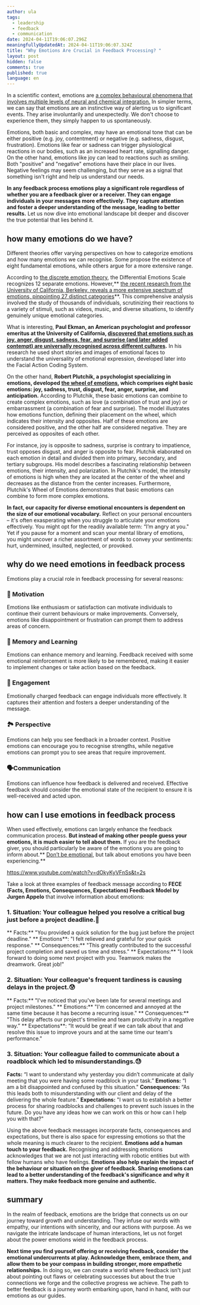 ```yaml
---
author: ula
tags:
  - leadership
  - feedback
  - communication
date: 2024-04-11T19:06:07.296Z
meaningfullyUpdatedAt: 2024-04-11T19:06:07.324Z
title: "Why Emotions Are Crucial in Feedback Processing? "
layout: post
hidden: false
comments: true
published: true
language: en
---
```

In a scientific context, emotions are [a complex behavioural phenomena that involves multiple levels of neural and chemical integration.](https://psycnet.apa.org/record/1951-07758-022) In simpler terms, we can say that emotions are an instinctive way of alerting us to significant events. They arise involuntarily and unexpectedly. We don't choose to experience them, they simply happen to us spontaneously.

Emotions, both basic and complex, may have an emotional tone that can be either positive (e.g. joy, contentment) or negative (e.g. sadness, disgust, frustration). Emotions like fear or sadness can trigger physiological reactions in our bodies, such as an increased heart rate, signalling danger. On the other hand, emotions like joy can lead to reactions such as smiling. Both "positive" and "negative" emotions have their place in our lives. Negative feelings may seem challenging, but they serve as a signal that something isn't right and help us understand our needs.

**In any feedback process emotions play a significant role regardless of whether you are a feedback giver or a receiver. They can engage individuals in your messages more effectively. They capture attention and foster a deeper understanding of the message, leading to better results.** Let us now dive into emotional landscape bit deeper and discover the true potential that lies behind it. 

## how many emotions do we have?

Different theories offer varying perspectives on how to categorize emotions and how many emotions we can recognise. Some propose the existence of eight fundamental emotions, while others argue for a more extensive range. 

According to [the discrete emotion theory](https://psychology.fandom.com/wiki/Discrete_emotion_theory), the Differential Emotions Scale recognizes 12 separate emotions. However,** [the recent research from the University of California, Berkeley, reveals a more extensive spectrum of emotions, pinpointing 27 distinct categories](https://greatergood.berkeley.edu/article/item/how_many_different_human_emotions_are_there)**. This comprehensive analysis involved the study of thousands of individuals, scrutinizing their reactions to a variety of stimuli, such as videos, music, and diverse situations, to identify genuinely unique emotional categories.

What is interesting, **Paul Ekman, an American psychologist and professor emeritus at the University of California, [discovered that emotions such as joy, anger, disgust, sadness, fear, and surprise (and later added contempt) are universally recognised across different cultures](https://www.paulekman.com/universal-emotions/).** In his research he used short stories and images of emotional faces to understand the universality of emotional expression, developed later into the Facial Action Coding System. 

On the other hand, **Robert Plutchik, a psychologist specializing in emotions, developed [the wheel of emotions](https://www.6seconds.org/2022/03/13/plutchik-wheel-emotions/?gad_source=1), which comprises eight basic emotions: joy, sadness, trust, disgust, fear, anger, surprise, and anticipation.** According to Plutchik, these basic emotions can combine to create complex emotions, such as love (a combination of trust and joy) or embarrassment (a combination of fear and surprise). The model illustrates how emotions function, defining their placement on the wheel, which indicates their intensity and opposites. Half of these emotions are considered positive, and the other half are considered negative. They are perceived as opposites of each other.     

For instance, joy is opposite to sadness, surprise is contrary to impatience, trust opposes disgust, and anger is opposite to fear. Plutchik elaborated on each emotion in detail and divided them into primary, secondary, and tertiary subgroups. His model describes a fascinating relationship between emotions, their intensity, and polarization. In Plutchik's model, the intensity of emotions is high when they are located at the center of the wheel and decreases as the distance from the center increases. Furthermore, Plutchik's Wheel of Emotions demonstrates that basic emotions can combine to form more complex emotions.

**In fact, our capacity for diverse emotional encounters is dependent on the size of our emotional vocabulary.** Reflect on your personal encounters – it's often exasperating when you struggle to articulate your emotions effectively. You might opt for the readily available term: “I’m angry at you." Yet if you pause for a moment and scan your mental library of emotions, you might uncover a richer assortment of words to convey your sentiments: hurt, undermined, insulted, neglected, or provoked.

## why do we need emotions in feedback process

Emotions play a crucial role in feedback processing for several reasons:  

### 🚀 Motivation

Emotions like enthusiasm or satisfaction can motivate individuals to continue their current behaviours or make improvements. Conversely, emotions like disappointment or frustration can prompt them to address areas of concern.  

### 🧠 Memory and Learning

Emotions can enhance memory and learning. Feedback received with some emotional reinforcement is more likely to be remembered, making it easier to implement changes or take action based on the feedback.  

### 🤝 Engagement

Emotionally charged feedback can engage individuals more effectively. It captures their attention and fosters a deeper understanding of the message. 

### 🏞 Perspective

Emotions can help you see feedback in a broader context. Positive emotions can encourage you to recognise strengths, while negative emotions can prompt you to see areas that require improvement.  

### 🗣Communication

Emotions can influence how feedback is delivered and received. Effective feedback should consider the emotional state of the recipient to ensure it is well-received and acted upon.

## how can I use emotions in feedback process

When used effectively, emotions can largely enhance the feedback communication process. **But instead of making other people guess your emotions, it is much easier to tell about them.** If you are the feedback giver, you should particularly be aware of the emotions you are going to inform about.** [Don’t be emotional](https://brightinventions.pl/blog/8-mistakes-you-make-while-giving-constructive-feedback/), but talk about emotions you have been experiencing.**

https://www.youtube.com/watch?v=dOkyKyVFnSs&t=2s 

Take a look at three examples of feedback message according to **FECE (Facts, Emotions, Consequences, Expectations) Feedback Model by Jurgen Appelo** that involve information about emotions:  

### 1. Situation: Your colleague helped you resolve a critical bug just before a project deadline.🥳 

  ** Facts:** "You provided a quick solution for the bug just before the project deadline."
  ** Emotions**: "I felt relieved and grateful for your quick response."
  ** Consequences:** "This greatly contributed to the successful project completion and saved us time and stress."
  ** Expectations:** "I look forward to doing some next project with you. Teamwork makes the dreamwork. Great job!"
 

### 2. Situation: Your colleague's frequent tardiness is causing delays in the project.😰 

  ** Facts:** "I've noticed that you've been late for several meetings and project milestones."
  ** Emotions:** "I'm concerned and annoyed at the same time because it has become a recurring issue."
  ** Consequences:** "This delay affects our project's timeline and team productivity in a negative way.”
  ** Expectations**: “It would be great if we can talk about that and resolve this issue to improve yours and at the same time our team's performance."  

### 3. Situation: Your colleague failed to communicate about a roadblock which led to misunderstandings.😓

**Facts:** “I want to understand why yesterday you didn’t communicate at daily meeting that you were having some roadblock in your task.” 
**Emotions:** “I  am a bit disappointed and confused by this situation."
**Consequences:** “As this leads both to misunderstanding with our client and delay of the delivering the whole feature.” 
**Expectations:** "I want us to establish a better process for sharing roadblocks and challenges to prevent such issues in the future. Do you have any ideas how we can work on this or how can I help you with that?"

Using the above feedback messages incorporate facts, consequences and expectations, but there is also space for expressing emotions so that the whole meaning is much clearer to the recipient. **Emotions add a human touch to your feedback.** Recognising and addressing emotions acknowledges that we are not just interacting with robotic entities but with fellow humans who have feelings. **Emotions also help explain the impact of the behaviour or situation on the giver of feedback. Sharing emotions can lead to a better understanding of the feedback's significance and why it matters. They make feedback more genuine and authentic.**

## summary  

In the realm of feedback, emotions are the bridge that connects us on our journey toward growth and understanding. They infuse our words with empathy, our intentions with sincerity, and our actions with purpose. As we navigate the intricate landscape of human interactions, let us not forget about the power emotions wield in the feedback process. 

**Next time you find yourself offering or receiving feedback, consider the emotional undercurrents at play. Acknowledge them, embrace them, and allow them to be your compass in building stronger, more empathetic relationships.** In doing so, we can create a world where feedback isn't just about pointing out flaws or celebrating successes but about the true connections we forge and the collective progress we achieve. The path to better feedback is a journey worth embarking upon, hand in hand, with our emotions as our guides.